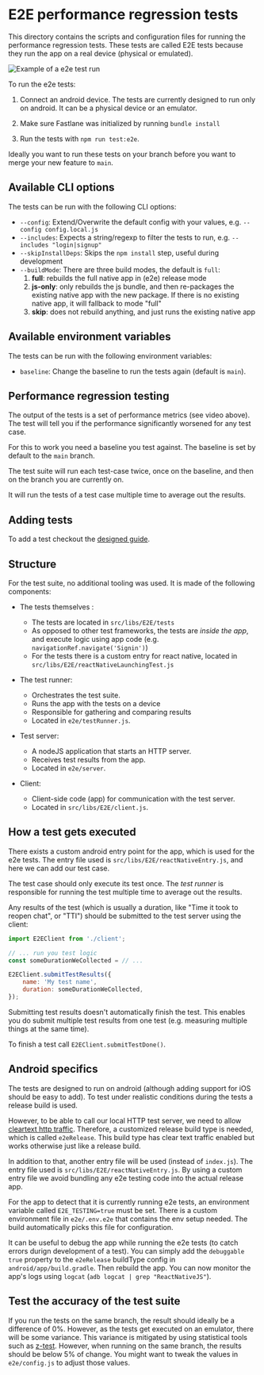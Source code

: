 # E2E performance regression tests

This directory contains the scripts and configuration files for running the
performance regression tests. These tests are called E2E tests because they
run the app on a real device (physical or emulated).

![Example of a e2e test run](https://raw.githubusercontent.com/hannojg/expensify-app/5f945c25e2a0650753f47f3f541b984f4d114f6d/e2e/example.gif)

To run the e2e tests:

1. Connect an android device. The tests are currently designed to run only on android. It can be
   a physical device or an emulator.

2. Make sure Fastlane was initialized by running `bundle install`

3. Run the tests with `npm run test:e2e`.

Ideally you want to run these tests on your branch before you want to merge your new feature to `main`.

## Available CLI options

The tests can be run with the following CLI options:

- `--config`: Extend/Overwrite the default config with your values, e.g. `--config config.local.js`
- `--includes`: Expects a string/regexp to filter the tests to run, e.g. `--includes "login|signup"`
- `--skipInstallDeps`: Skips the `npm install` step, useful during development
- `--buildMode`: There are three build modes, the default is `full`:
  1. **full**: rebuilds the full native app in (e2e) release mode
  2. **js-only**: only rebuilds the js bundle, and then re-packages
                   the existing native app with the new package. If there
                   is no existing native app, it will fallback to mode "full"
  3. **skip**: does not rebuild anything, and just runs the existing native app

## Available environment variables

The tests can be run with the following environment variables:

- `baseline`: Change the baseline to run the tests again (default is `main`).

## Performance regression testing

The output of the tests is a set of performance metrics (see video above).
The test will tell you if the performance significantly worsened for any test case.

For this to work you need a baseline you test against. The baseline is set by default
to the `main` branch.

The test suite will run each test-case twice, once on the baseline, and then on the branch
you are currently on.

It will run the tests of a test case multiple time to average out the results.

## Adding tests

To add a test checkout the [designed guide](tests/e2e/ADDING_TESTS.md).

## Structure

For the test suite, no additional tooling was used. It is made of the following
components:

- The tests themselves :
  - The tests are located in `src/libs/E2E/tests`
  - As opposed to other test frameworks, the tests are _inside the app_, and execute logic using app code (e.g. `navigationRef.navigate('Signin')`)
  - For the tests there is a custom entry for react native, located in `src/libs/E2E/reactNativeLaunchingTest.js`

- The test runner:
    - Orchestrates the test suite.
    - Runs the app with the tests on a device
    - Responsible for gathering and comparing results
    - Located in `e2e/testRunner.js`.

- Test server:
  - A nodeJS application that starts an HTTP server.
  - Receives test results from the app.
  - Located in `e2e/server`.

- Client:
  - Client-side code (app) for communication with the test server.
  - Located in `src/libs/E2E/client.js`.


## How a test gets executed

There exists a custom android entry point for the app, which is used for the e2e tests.
The entry file used is `src/libs/E2E/reactNativeEntry.js`, and here we can add our test case.

The test case should only execute its test once. The _test runner_ is responsible for running the
test multiple time to average out the results.

Any results of the test (which is usually a duration, like "Time it took to reopen chat", or "TTI") should be
submitted to the test server using the client:

```js
import E2EClient from './client';

// ... run you test logic
const someDurationWeCollected = // ...

E2EClient.submitTestResults({
    name: 'My test name',
    duration: someDurationWeCollected,
});
```

Submitting test results doesn't automatically finish the test. This enables you do submit multiple test results
from one test (e.g. measuring multiple things at the same time).

To finish a test call `E2EClient.submitTestDone()`.


## Android specifics

The tests are designed to run on android (although adding support for iOS should be easy to add).
To test under realistic conditions during the tests a release build is used.

However, to be able to call our local HTTP test server, we need to allow
[cleartext http traffic](https://developer.android.com/training/articles/security-config#CleartextTrafficPermitted).
Therefore, a customized release build type is needed, which is called `e2eRelease`. This build type has clear
text traffic enabled but works otherwise just like a release build.

In addition to that, another entry file will be used (instead of `index.js`). The entry file used is
`src/libs/E2E/reactNativeEntry.js`. By using a custom entry file we avoid bundling any e2e testing code
into the actual release app.

For the app to detect that it is currently running e2e tests, an environment variable called `E2E_TESTING=true` must
be set. There is a custom environment file in `e2e/.env.e2e` that contains the env setup needed. The build automatically
picks this file for configuration.

It can be useful to debug the app while running the e2e tests (to catch errors durign development of a test).
You can simply add the `debuggable true` property to the `e2eRelease` buildType config in `android/app/build.gradle`.
Then rebuild the app. You can now monitor the app's logs using `logcat` (`adb logcat | grep "ReactNativeJS"`).

## Test the accuracy of the test suite

If you run the tests on the same branch, the result should ideally be a difference of 0%. However, as the tests
get executed on an emulator, there will be some variance. This variance is mitigated by using statistical tools
such as [z-test](https://en.wikipedia.org/wiki/Z-test). However, when running on the same branch, the results
should be below 5% of change.
You might want to tweak the values in `e2e/config.js` to adjust those values.

